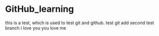# GitHub_learning

this is a test, which is used to test git and github.
test git add
second test branch
i love you
you love me
